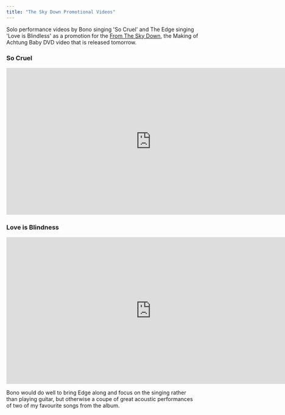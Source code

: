 ```yaml
---
title: "The Sky Down Promotional Videos"
---
```

<p>Solo performance videos by Bono singing 'So Cruel' and The Edge singing 'Love is Blindless' as a promotion for the <a href="https://www.amazon.ca/gp/product/B005SD25WA/ref=as_li_ss_tl?ie=UTF8&tag=farawsoclos0a-20&linkCode=as2&camp=15121&creative=390961&creativeASIN=B005SD25WA">From The Sky Down</a>, the Making of Achtung Baby DVD video that is released tomorrow.</p>
<h3>So Cruel</h3>
<p><iframe width="759" height="386" src="https://www.youtube.com/embed/MBq3CgBWlx8" frameborder="0" allowfullscreen></iframe></p>
<h3>Love is Blindness</h3>
<p><iframe width="759" height="386" src="https://www.youtube.com/embed/12d-5Azr6PI" frameborder="0" allowfullscreen></iframe></p>
<p>Bono would do well to bring Edge along and focus on the singing rather than playing guitar, but otherwise a coupe of great acoustic performances of two of my favourite songs from the album.</p>
